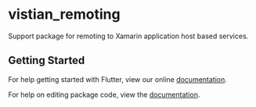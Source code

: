 # vistian_remoting

Support package for remoting to Xamarin application host based services.

## Getting Started

For help getting started with Flutter, view our online [documentation](https://flutter.io/).

For help on editing package code, view the [documentation](https://flutter.io/developing-packages/).
